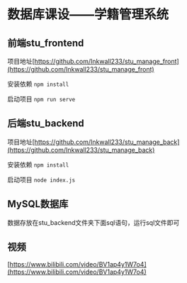 # 数据库课设——学籍管理系统

## 前端stu_frontend
项目地址[https://github.com/Inkwall233/stu_manage_front](https://github.com/Inkwall233/stu_manage_front)

安装依赖
`npm install`

启动项目
`npm run serve`

## 后端stu_backend
项目地址[https://github.com/Inkwall233/stu_manage_back](https://github.com/Inkwall233/stu_manage_back)

安装依赖
`npm install`

启动项目
`node index.js`

## MySQL数据库
数据存放在stu_backend文件夹下面sql语句，运行sql文件即可

## 视频
[https://www.bilibili.com/video/BV1ap4y1W7o4](https://www.bilibili.com/video/BV1ap4y1W7o4)

